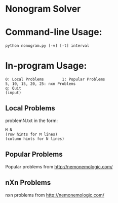 Nonogram Solver
================
# Command-line Usage:
```
python nonogram.py [-v] [-t] interval
```
# In-program Usage:
```
0: Local Problems        1: Popular Problems
5, 10, 15, 20, 25: nxn Problems
q: Quit
(input)
```
## Local Problems
problemN.txt in the form:
```
M N
(row hints for M lines)
(column hints for N lines)
```

## Popular Problems
Popular problems from http://nemonemologic.com/

## nXn Problems
nxn problems from http://nemonemologic.com/
